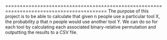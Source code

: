 =========================================================================================
The purpose of this project is to be able to calculate that given n people use a particular
tool X, the probability p that n people would use another tool Y. We can do so 
for each tool by calculating each associated binary-relative permutation and outputting the results to
a CSV file. 
